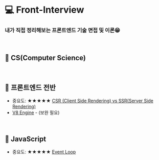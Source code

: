 # 💻 Front-Interview
### 내가 직접 정리해보는 프론트엔드 기술 면접 및 이론😁

<br />

## 🔖 CS(Computer Science)
<br />

## 🔖 프론트엔드 전반
* 중요도: ★★★★★ [CSR (Client Side Rendering) vs SSR(Server Side Rendering)](https://github.com/ssi02014/Front-Interview/blob/master/Note/Frontend-Overall/csr-ssr.md)
* [V8 Engine](https://github.com/ssi02014/Front-Interview/blob/master/Note/Frontend-Overall/V8.md) - (보완 필요)

<br />

## 🔖 JavaScript
* 중요도: ★★★★★ [Event Loop](https://github.com/ssi02014/Front-Interview/blob/master/Note/JavaScript/event-loop.md)

<br />